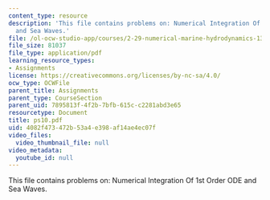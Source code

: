 ```yaml
---
content_type: resource
description: 'This file contains problems on: Numerical Integration Of 1st Order ODE
  and Sea Waves.'
file: /ol-ocw-studio-app/courses/2-29-numerical-marine-hydrodynamics-13-024-spring-2003/4082f473472b53a4e398af14ae4ec07f_ps10.pdf
file_size: 81037
file_type: application/pdf
learning_resource_types:
- Assignments
license: https://creativecommons.org/licenses/by-nc-sa/4.0/
ocw_type: OCWFile
parent_title: Assignments
parent_type: CourseSection
parent_uid: 7895813f-4f2b-7bfb-615c-c2281abd3e65
resourcetype: Document
title: ps10.pdf
uid: 4082f473-472b-53a4-e398-af14ae4ec07f
video_files:
  video_thumbnail_file: null
video_metadata:
  youtube_id: null
---
```

This file contains problems on: Numerical Integration Of 1st Order ODE and Sea Waves.